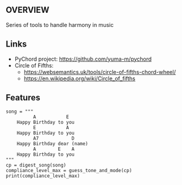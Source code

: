 ## OVERVIEW ##
Series of tools to handle harmony in music

## Links ##
* PyChord project: https://github.com/yuma-m/pychord
* Circle of Fifths: 
  * https://websemantics.uk/tools/circle-of-fifths-chord-wheel/
  * https://en.wikipedia.org/wiki/Circle_of_fifths

## Features ##

    song = """
              A           E
        Happy Birthday to you
              E           A
        Happy Birthday to you
              A7            D
        Happy Birthday dear (name)
              A        E    A
        Happy Birthday to you
    """
    cp = digest_song(song)
    compliance_level_max = guess_tone_and_mode(cp)
    print(compliance_level_max)